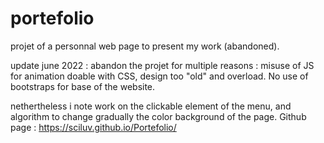 # portefolio
projet of a personnal web page to present my work (abandoned).

update june 2022 : abandon the projet for multiple reasons : 
misuse of JS for animation doable with CSS, design too "old" and overload.
No use of bootstraps for base of the website.

nethertheless i note work on the clickable element of the menu, and algorithm to change gradually the color background of the page.
Github page : https://sciluv.github.io/Portefolio/



